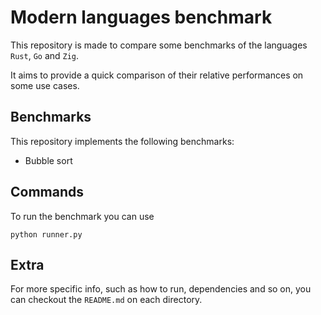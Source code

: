 # Modern languages benchmark

This repository is made to compare some benchmarks of the languages `Rust`, `Go` and `Zig`.

It aims to provide a quick comparison of their relative performances on some use cases.


## Benchmarks

This repository implements the following benchmarks:

* Bubble sort

## Commands

To run the benchmark you can use

```
python runner.py
```

## Extra

For more specific info, such as how to run, dependencies and so on, you can checkout the `README.md` on each directory.

